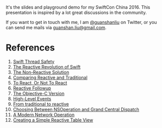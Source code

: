 It's the slides and playground demo for my SwiftCon China 2016. This presentation is inspired by a lot great discussions in the community.

If you want to get in touch with me, I am [@guanshanliu](https://twitter.com/guanshanliu) on Twitter, or you can send me mails via guanshan.liu@gmail.com.

# References

1. [Swift Thread Safety](https://github.com/apple/swift/blob/master/docs/proposals/Concurrency.rst)
1. [The Reactive Revolution of Swift](https://sideeffects.xyz/2016/the-reactive-revolution-of-swift/)
1. [The Non-Reactive Solution](http://inessential.com/2016/04/04/the_non-reactive_solution)
1. [Comparing Reactive and Traditional](http://inessential.com/2016/04/08/comparing_reactive_and_traditional)
1. [To React, Or Not To React](https://sideeffects.xyz/2016/to-react-or-not-to-react/)
1. [Reactive Followup](http://inessential.com/2016/04/10/reactive_followup)
1. [The Objective-C Version](http://inessential.com/2016/04/11/the_objective-c_version)
1. [High-Level Events](http://inessential.com/2016/04/12/high-level_events)
1. [From traditional to reactive](https://koke.me/2016/04/11/from-traditional-to-reactive/)
1. [Choosing Between NSOperation and Grand Central Dispatch](http://bartjacobs.com/choosing-between-nsoperation-and-grand-central-dispatch/)
1. [A Modern Network Operation](http://www.cimgf.com/2016/01/28/a-modern-network-operation/)
1. [Creating a Simple Reactive Table View](http://as.ync.io/creating-a-simple-reactive-table-view/)